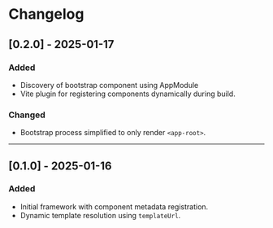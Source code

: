 # Changelog

## [0.2.0] - 2025-01-17
### Added
- Discovery of bootstrap component using AppModule
- Vite plugin for registering components dynamically during build.

### Changed
- Bootstrap process simplified to only render `<app-root>`.

---

## [0.1.0] - 2025-01-16
### Added
- Initial framework with component metadata registration.
- Dynamic template resolution using `templateUrl`.
